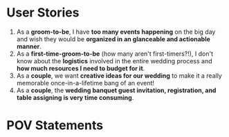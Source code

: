 User Stories
============

1. As a __groom-to-be__, I have __too many events happening__ on the big day and wish they would be __organized in an glanceable and actionable manner__.
2. As a __first-time-groom-to-be__ (how many aren't first-timers?!), I don't know about the __logistics__ involved in the entire wedding process and __how much resources I need to budget for it__.
3. As a __couple__, we want __creative ideas for our wedding__ to make it a really memorable once-in-a-lifetime bang of an event!
4. As a __couple__, the __wedding banquet guest invitation, registration, and table assigning is very time consuming__.

POV Statements
==============